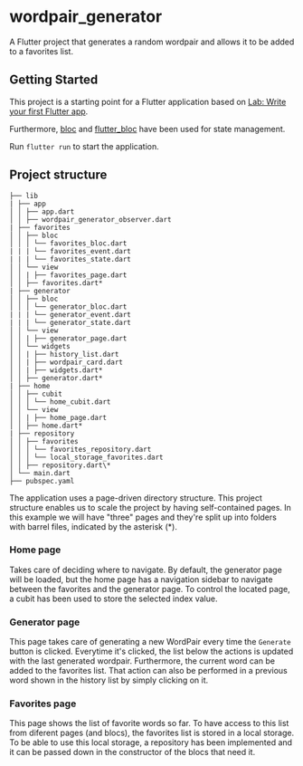 # wordpair_generator

A Flutter project that generates a random wordpair and allows it to be added to a favorites list.

## Getting Started

This project is a starting point for a Flutter application based on [Lab: Write your first Flutter app](https://docs.flutter.dev/get-started/codelab).

Furthermore, [bloc](https://github.com/felangel/bloc/) and [flutter_bloc](https://pub.dev/packages/flutter_bloc) have been used for state management.

Run `flutter run` to start the application.

## Project structure

```
├── lib
| ├── app
│ │ ├── app.dart
│ │ ├── wordpair_generator_observer.dart
| ├── favorites
│ │ ├── bloc
│ │ │ └── favorites_bloc.dart
| | | └── favorites_event.dart
| | | └── favorites_state.dart
│ │ └── view
│ │ | ├── favorites_page.dart
│ │ ├── favorites.dart*
| ├── generator
│ │ ├── bloc
│ │ │ └── generator_bloc.dart
| | | └── generator_event.dart
| | | └── generator_state.dart
│ │ └── view
│ │ | ├── generator_page.dart
│ │ └── widgets
│ │ | ├── history_list.dart
│ │ | ├── wordpair_card.dart
│ │ | ├── widgets.dart*
│ │ ├── generator.dart*
| ├── home
│ │ ├── cubit
│ │ │ └── home_cubit.dart
│ │ └── view
│ │ | ├── home_page.dart
│ │ ├── home.dart*
| ├── repository
│ │ ├── favorites
│ │ │ └── favorites_repository.dart
│ │ │ └── local_storage_favorites.dart
│ │ ├── repository.dart\*
│ └── main.dart
├── pubspec.yaml
```

The application uses a page-driven directory structure. This project structure enables us to scale the project by having self-contained pages. In this example we will have "three" pages and they're split up into folders with barrel files, indicated by the asterisk (\*).

### Home page

Takes care of deciding where to navigate. By default, the generator page will be loaded, but the home page has a navigation sidebar to navigate between the favorites and the generator page.
To control the located page, a cubit has been used to store the selected index value.

### Generator page

This page takes care of generating a new WordPair every time the `Generate` button is clicked. Everytime it's clicked, the list below the actions is updated with the last generated wordpair.
Furthermore, the current word can be added to the favorites list. That action can also be performed in a previous word shown in the history list by simply clicking on it.

### Favorites page

This page shows the list of favorite words so far.
To have access to this list from diferent pages (and blocs), the favorites list is stored in a local storage.
To be able to use this local storage, a repository has been implemented and it can be passed down in the constructor of the blocs that need it.
